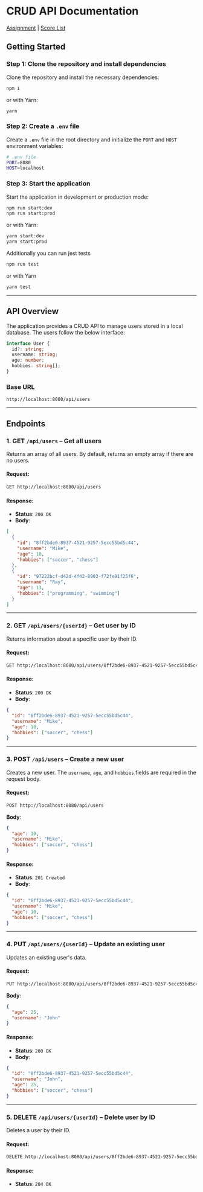 
# CRUD API Documentation

[Assignment](https://github.com/AlreadyBored/nodejs-assignments/blob/main/assignments/crud-api/assignment.md) | [Score List](https://github.com/AlreadyBored/nodejs-assignments/blob/main/assignments/crud-api/score.md)

## Getting Started

### Step 1: Clone the repository and install dependencies

Clone the repository and install the necessary dependencies:

```bash
npm i
```

or with Yarn:

```bash
yarn
```

### Step 2: Create a `.env` file

Create a `.env` file in the root directory and initialize the `PORT` and `HOST` environment variables:

```bash
# .env file
PORT=8080
HOST=localhost
```

### Step 3: Start the application

Start the application in development or production mode:

```bash
npm run start:dev
npm run start:prod
```

or with Yarn:

```bash
yarn start:dev
yarn start:prod
```

Additionally you can run jest tests
```bash
npm run test
```

or with Yarn
```bash
yarn test
```

---

## API Overview

The application provides a CRUD API to manage users stored in a local database. The users follow the below interface:

```typescript
interface User {
  id?: string;
  username: string;
  age: number;
  hobbies: string[];
}
```

### Base URL

```
http://localhost:8080/api/users
```

---

## Endpoints

### 1. **GET** `/api/users` – Get all users

Returns an array of all users. By default, returns an empty array if there are no users.

#### Request:

```bash
GET http://localhost:8080/api/users
```

#### Response:

- **Status**: `200 OK`
- **Body**:

```json
[
  {
    "id": "8ff2bde6-8937-4521-9257-5ecc55bd5c44",
    "username": "Mike",
    "age": 10,
    "hobbies": ["soccer", "chess"]
  },
  {
    "id": "97222bcf-d42d-4f42-8903-f72fe91f25f6",
    "username": "Ray",
    "age": 13,
    "hobbies": ["programming", "swimming"]
  }
]
```

---

### 2. **GET** `/api/users/{userId}` – Get user by ID

Returns information about a specific user by their ID.

#### Request:

```bash
GET http://localhost:8080/api/users/8ff2bde6-8937-4521-9257-5ecc55bd5c44
```

#### Response:

- **Status**: `200 OK`
- **Body**:

```json
{
  "id": "8ff2bde6-8937-4521-9257-5ecc55bd5c44",
  "username": "Mike",
  "age": 10,
  "hobbies": ["soccer", "chess"]
}
```

---

### 3. **POST** `/api/users` – Create a new user

Creates a new user. The `username`, `age`, and `hobbies` fields are required in the request body.

#### Request:

```bash
POST http://localhost:8080/api/users
```

**Body**:

```json
{
  "age": 10,
  "username": "Mike",
  "hobbies": ["soccer", "chess"]
}
```

#### Response:

- **Status**: `201 Created`
- **Body**:

```json
{
  "id": "8ff2bde6-8937-4521-9257-5ecc55bd5c44",
  "username": "Mike",
  "age": 10,
  "hobbies": ["soccer", "chess"]
}
```

---

### 4. **PUT** `/api/users/{userId}` – Update an existing user

Updates an existing user's data.

#### Request:

```bash
PUT http://localhost:8080/api/users/8ff2bde6-8937-4521-9257-5ecc55bd5c44
```

**Body**:

```json
{
  "age": 25,
  "username": "John"
}
```

#### Response:

- **Status**: `200 OK`
- **Body**:

```json
{
  "id": "8ff2bde6-8937-4521-9257-5ecc55bd5c44",
  "username": "John",
  "age": 25,
  "hobbies": ["soccer", "chess"]
}
```

---

### 5. **DELETE** `/api/users/{userId}` – Delete user by ID

Deletes a user by their ID.

#### Request:

```bash
DELETE http://localhost:8080/api/users/8ff2bde6-8937-4521-9257-5ecc55bd5c44
```

#### Response:

- **Status**: `204 OK`
